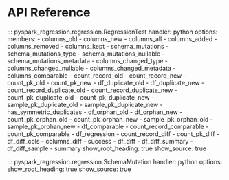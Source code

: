 # API Reference

::: pyspark_regression.regression.RegressionTest
    handler: python
    options:
      members:
        - columns_old
        - columns_new
        - columns_all
        - columns_added
        - columns_removed
        - columns_kept
        - schema_mutations
        - schema_mutations_type
        - schema_mutations_nullable
        - schema_mutations_metadata
        - columns_changed_type
        - columns_changed_nullable
        - columns_changed_metadata
        - columns_comparable
        - count_record_old
        - count_record_new
        - count_pk_old
        - count_pk_new
        - df_duplicate_old
        - df_duplicate_new
        - count_record_duplicate_old
        - count_record_duplicate_new
        - count_pk_duplicate_old
        - count_pk_duplicate_new
        - sample_pk_duplicate_old
        - sample_pk_duplicate_new
        - has_symmetric_duplicates
        - df_orphan_old
        - df_orphan_new
        - count_pk_orphan_old
        - count_pk_orphan_new
        - sample_pk_orphan_old
        - sample_pk_orphan_new
        - df_comparable
        - count_record_comparable
        - count_pk_comparable
        - df_regression
        - count_record_diff
        - count_pk_diff
        - df_diff_cols
        - columns_diff
        - success
        - df_diff
        - df_diff_summary
        - df_diff_sample
        - summary
      show_root_heading: true
      show_source: true

::: pyspark_regression.regression.SchemaMutation
    handler: python
    options:
      show_root_heading: true
      show_source: true
